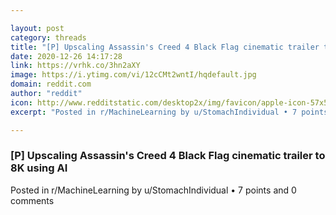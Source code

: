 ```yaml
---

layout: post
category: threads
title: "[P] Upscaling Assassin's Creed 4 Black Flag cinematic trailer to 8K using AI"
date: 2020-12-26 14:17:28
link: https://vrhk.co/3hn2aXY
image: https://i.ytimg.com/vi/12cCMt2wntI/hqdefault.jpg
domain: reddit.com
author: "reddit"
icon: http://www.redditstatic.com/desktop2x/img/favicon/apple-icon-57x57.png
excerpt: "Posted in r/MachineLearning by u/StomachIndividual • 7 points and 0 comments"

---
```


### [P] Upscaling Assassin's Creed 4 Black Flag cinematic trailer to 8K using AI

Posted in r/MachineLearning by u/StomachIndividual • 7 points and 0 comments